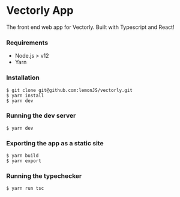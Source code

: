 # Vectorly App

The front end web app for Vectorly. Built with Typescript and React!

### Requirements

- Node.js > v12
- Yarn

### Installation
```
$ git clone git@github.com:lemonJS/vectorly.git
$ yarn install
$ yarn dev
``` 

### Running the dev server
```
$ yarn dev
```

### Exporting the app as a static site
```
$ yarn build
$ yarn export
```

### Running the typechecker
```
$ yarn run tsc
```
